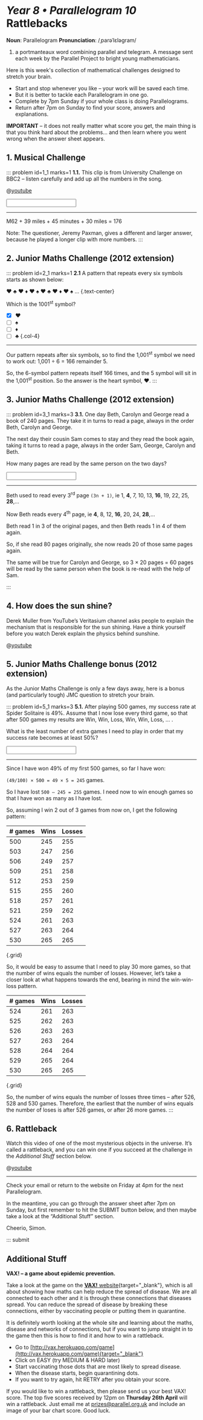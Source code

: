 # _Year 8 • Parallelogram 10_ Rattlebacks

<div class="dictionary">

__Noun__: Parallelogram
__Pronunciation__: /ˌparəˈlɛləɡram/

1. a portmanteaux word combining parallel and telegram. A message sent each week by the Parallel Project to bright young mathematicians.

</div>

Here is this week's collection of mathematical challenges designed to stretch your brain.  

*	Start and stop whenever you like – your work will be saved each time.
*	But it is better to tackle each Parallelogram in one go.
* Complete by 7pm Sunday if your whole class is doing Parallelograms.
*	Return after 7pm on Sunday to find your score, answers and explanations.

__IMPORTANT__ – it does not really matter what score you get, the main thing is
that you think hard about the problems... and then learn where you went wrong
when the answer sheet appears.


## 1.	Musical Challenge

::: problem id=1_1 marks=1
__1.1.__ This clip is from University Challenge on BBC2 – listen carefully and add up all the numbers in the song.

@[youtube](nZ38tg1342s?start=113&end=139&rel=0)

<input solution="176"/>  

---

M62 + 39 miles + 45 minutes + 30 miles = 176

Note: The questioner, Jeremy Paxman, gives a different and larger answer, because he played a longer clip with more numbers.
:::


## 2. Junior Maths Challenge (2012 extension)

::: problem id=2_1 marks=1
__2.1__ A pattern that repeats every six symbols starts as shown below:

♥ ♣ ♥ ♦ ♥ ♠ ♥ ♣ ♥ ♦ ♥ ♠ ...
{.text-center}

Which is the 1001<sup>st</sup> symbol?


* [x] ♥
* [ ] ♠
* [ ] ♦
* [ ] ♣
{.col-4}

---

Our pattern repeats after six symbols, so to find the 1,001<sup>st</sup> symbol we need to work out:
1,001 ÷ 6 = 166 remainder 5.

So, the 6-symbol pattern repeats itself 166 times, and the 5 symbol will sit in the 1,001<sup>st</sup> position. So the answer is the heart symbol, ♥.
:::


## 3. Junior Maths Challenge (2012 extension)

::: problem id=3_1 marks=3
__3.1.__ One day Beth, Carolyn and George read a book of 240 pages. They take it in turns to read a page, always in the order Beth, Carolyn and George.

The next day their cousin Sam comes to stay and they read the book again, taking it turns to read a page, always in the order Sam, George, Carolyn and Beth.

How many pages are read by the same person on the two days?

<input solution="60"/>  

---

Beth used to read every 3<sup>rd</sup> page `(3n + 1)`, ie 1, __4__, 7, 10, 13, __16__, 19, 22, 25, __28__,...

Now Beth reads every 4<sup>th</sup> page, ie __4__, 8, 12, __16__, 20, 24, __28__,...

Beth read 1 in 3 of the original pages, and then Beth reads 1 in 4 of them again.

So, if she read 80 pages originally, she now reads 20 of those same pages again.

The same will be true for Carolyn and George, so 3 × 20 pages = 60 pages will be read by the same person when the book is re-read with the help of Sam.

:::


## 4. How does the sun shine?

Derek Muller from YouTube’s Veritasium channel asks people to explain the mechanism that is responsible for the sun shining. Have a think yourself before you watch Derek explain the physics behind sunshine.

@[youtube](Ux33-5k8cjg?rel=0)


## 5. Junior Maths Challenge bonus (2012 extension)

As the Junior Maths Challenge is only a few days away, here is a bonus (and particularly tough) JMC question to stretch your brain.

::: problem id=5_1 marks=3
__5.1.__ After playing 500 games, my success rate at Spider Solitaire is 49%. Assume that I now lose every third game, so that after 500 games my results are Win, Win, Loss, Win, Win, Loss, … .

What is the least number of extra games I need to play in order that my success rate becomes at least 50%?

<input solution="26"/>  

---

Since I have won 49% of my first 500 games, so far I have won:

`(49/100) × 500 = 49 × 5 = 245` games.

So I have lost `500 – 245 = 255` games. I need now to win enough games so that I have won as many as I have lost.

So, assuming I win 2 out of 3 games from now on, I get the following pattern:

| # games | Wins | Losses |
| ------- | ---- | ------ |
| 500 | 245 | 255 |
| 503 | 247 | 256 |
| 506 | 249 | 257 |
| 509 | 251 | 258 |
| 512 | 253 | 259 |
| 515 | 255 | 260 |
| 518 | 257 | 261 |
| 521 | 259 | 262 |
| 524 | 261 | 263 |
| 527 | 263 | 264 |
| 530 | 265 | 265 |
{.grid}

So, it would be easy to assume that I need to play 30 more games, so that the number of wins equals the number of losses. However, let’s take a closer look at what happens towards the end, bearing in mind the win-win-loss pattern.

| # games | Wins | Losses |
| ------- | ---- | ------ |
| 524 | 261 | 263 |
| 525 | 262 | 263 |
| 526 | 263 | 263 |
| 527 | 263 | 264 |
| 528 | 264 | 264 |
| 529 | 265 | 264 |
| 530 | 265 | 265 |
{.grid}

So, the number of wins equals the number of losses three times – after 526, 528 and 530 games. Therefore, the earliest that the number of wins equals the number of loses is after 526 games, or after 26 more games.
:::

## 6. Rattleback

Watch this video of one of the most mysterious objects in the universe. It’s called a rattleback, and you can win one if you succeed at the challenge in the _Additional Stuff_ section below.

@[youtube](ovZ_n6X__9c?rel=0)


***

Check your email or return to the website on Friday at 4pm for the next Parallelogram.

In the meantime, you can go through the answer sheet after 7pm on Sunday, but first remember to hit the SUBMIT button below, and then maybe take a look at the “Additional Stuff” section.

Cheerio,
Simon.

::: submit


## Additional Stuff

__VAX! – a game about epidemic prevention.__

Take a look at the game on the [__VAX!__ website](http://vax.herokuapp.com/){target="_blank"}, which is all about showing how maths can help reduce the spread of disease. We are all connected to each other and it is through these connections that diseases spread. You can reduce the spread of disease by breaking these connections, either by vaccinating people or putting them in quarantine.

It is definitely worth looking at the whole site and learning about the maths, disease and networks of connections, but if you want to jump straight in to the game then this is how to find it and how to win a rattleback.

*	Go to [http://vax.herokuapp.com/game](http://vax.herokuapp.com/game){target="_blank"}
*	Click on EASY (try MEDIUM & HARD later)
*	Start vaccinating those dots that are most likely to spread disease.
*	When the disease starts, begin quarantining dots.
*	If you want to try again, hit RETRY after you obtain your score.

If you would like to win a rattleback, then please send us your best VAX! score. The top five scores received by 12pm on __Thursday 26th April__ will win a rattleback. Just email me at [prizes@parallel.org.uk](mailto:prizes@parallel.org.uk) and include an image of your bar chart score. Good luck.
